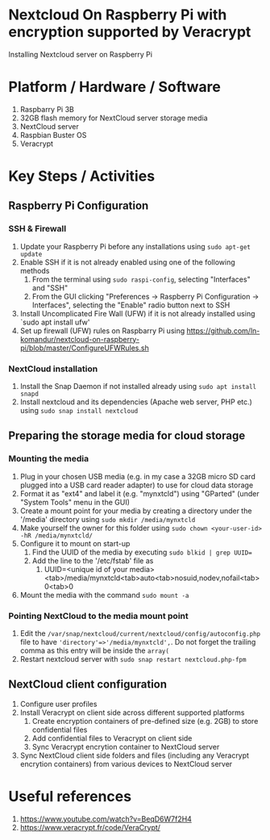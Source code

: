 # Nextcloud On Raspberry Pi with encryption supported by Veracrypt
Installing Nextcloud server on Raspberry Pi


# Platform / Hardware / Software
1. Raspbarry Pi 3B
1. 32GB flash memory for NextCloud server storage media 
1. NextCloud server
1. Raspbian Buster OS
1. Veracrypt

# Key Steps / Activities

## Raspberry Pi Configuration

### SSH & Firewall
1. Update your Raspberry Pi before any installations using `sudo apt-get update`
1. Enable SSH if it is not already enabled using one of the following methods
   1. From the terminal using `sudo raspi-config`, selecting "Interfaces" and "SSH"
   1. From the GUI clicking "Preferences -> Raspberry Pi Configuration -> Interfaces", selecting the "Enable" radio button next to SSH
1. Install Uncomplicated Fire Wall (UFW) if it is not already installed using `sudo apt install ufw'
1. Set up firewall (UFW) rules on Raspbarry Pi using https://github.com/ln-komandur/nextcloud-on-raspberry-pi/blob/master/ConfigureUFWRules.sh

### NextCloud installation
1. Install the Snap Daemon if not installed already using `sudo apt install snapd`
1. Install nextcloud and its dependencies (Apache web server, PHP etc.) using `sudo snap install nextcloud`

## Preparing the storage media for cloud storage

### Mounting the media
1. Plug in your chosen USB media (e.g. in my case a 32GB micro SD card plugged into a USB card reader adapter) to use for cloud data storage
1. Format it as "ext4" and label it (e.g. "mynxtcld") using "GParted" (under "System Tools" menu in the GUI)
1. Create a mount point for your media by creating a directory under the '/media' directory using `sudo mkdir /media/mynxtcld`
1. Make yourself the owner for this folder using `sudo chown <your-user-id> -hR /media/mynxtcld/`
1. Configure it to mount on start-up  
   1. Find the UUID of the media by executing `sudo blkid | grep UUID=`
   1. Add the line to the '/etc/fstab' file as
      1. UUID=\<unique id of your media\>\<tab\>/media/mynxtcld\<tab\>auto\<tab\>nosuid,nodev,nofail\<tab\>0\<tab\>0
1. Mount the media with the command `sudo mount -a`

### Pointing NextCloud to the media mount point

1. Edit the `/var/snap/nextcloud/current/nextcloud/config/autoconfig.php` file to have `'directory'=>'/media/mynxtcld',`. Do not forget the trailing comma as this entry will be inside the `array(`
1. Restart nextcloud server with `sudo snap restart nextcloud.php-fpm`



## NextCloud client configuration

1. Configure user profiles
1. Install Veracrypt on client side across different supported platforms
   1. Create encryption containers of pre-defined size (e.g. 2GB) to store confidential files
   1. Add confidential files to Veracrypt on client side
   1. Sync Veracrypt encrytion container to NextCloud server
1. Sync NextCloud client side folders and files (including any Veracrypt encrytion containers) from various devices to NextCloud server


# Useful references
1. https://www.youtube.com/watch?v=BeqD6W7f2H4
1. https://www.veracrypt.fr/code/VeraCrypt/
